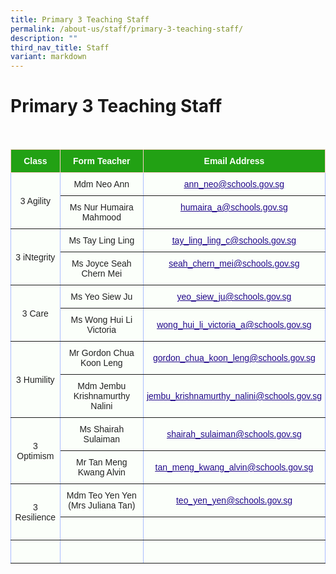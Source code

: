 ```yaml
---
title: Primary 3 Teaching Staff
permalink: /about-us/staff/primary-3-teaching-staff/
description: ""
third_nav_title: Staff
variant: markdown
---
```

Primary 3 Teaching Staff
========================

<br>


<style type="text/css">
.tg  {border-collapse:collapse;border-color:#aabcfe;border-spacing:0;}
.tg td{background-color:#e8edff;border-color:#aabcfe;border-style:solid;border-width:1px;color:#669;
  font-family:Arial, sans-serif;font-size:14px;overflow:hidden;padding:10px 5px;word-break:normal;}
.tg th{background-color:#b9c9fe;border-color:#aabcfe;border-style:solid;border-width:1px;color:#039;
  font-family:Arial, sans-serif;font-size:14px;font-weight:normal;overflow:hidden;padding:10px 5px;word-break:normal;}
.tg .tg-g24l{background-color:#FBFFFA;border-color:inherit;color:#21088A;font-weight:bold;text-align:center;
  text-decoration:underline;vertical-align:top}
.tg .tg-ug26{background-color:#FBFFFA;border-color:inherit;color:#222;text-align:center;vertical-align:middle}
.tg .tg-ehgc{background-color:#22A114;border-color:#ffccc9;color:#FBFFFA;font-weight:bold;text-align:center;vertical-align:top}
.tg .tg-djmn{background-color:#FBFFFA;border-color:inherit;color:#222;text-align:center;vertical-align:middle}
.tg .tg-33ww{background-color:#FBFFFA;border-color:inherit;color:#21088A;font-weight:bold;text-align:center;
  text-decoration:underline;vertical-align:top}
</style>
<table class="tg">
<thead>
  <tr>
    <th class="tg-ehgc">Class</th>
    <th class="tg-ehgc">Form Teacher</th>
    <th class="tg-ehgc">Email Address</th>
  </tr>
</thead>
<tbody>
  <tr>
    <td class="tg-djmn" rowspan="2"><span style="color:#222;background-color:#FBFFFA">3 Agility</span></td>
    <td class="tg-djmn"><span style="color:#222;background-color:#FBFFFA">Mdm Neo Ann</span><br></td>
    <td class="tg-33ww"><a href="mailto:ann_neo@schools.gov.sg"><span style="font-weight:500;text-decoration:underline;color:#21088A">ann_neo@schools.gov.sg</span></a><br></td>
  </tr>
  <tr>
    <td class="tg-ug26"><span style="color:#222;background-color:#FBFFFA">Ms Nur Humaira Mahmood</span></td>
    <td class="tg-g24l"><a href="mailto:humaira_a@schools.gov.sg"><span style="font-weight:500;text-decoration:underline;color:#21088A">humaira_a@schools.gov.sg</span></a><br></td>
  </tr>
  <tr>
    <td class="tg-djmn" rowspan="2"><span style="color:#222;background-color:#FBFFFA">3 iNtegrity</span></td>
    <td class="tg-ug26"><span style="color:#222;background-color:#FBFFFA">Ms Tay Ling Ling</span></td>
    <td class="tg-g24l"><a href="mailto:tay_ling_ling_c@schools.gov.sg"><span style="font-weight:500;text-decoration:underline;color:#21088A">tay_ling_ling_c@schools.gov.sg</span></a><br></td>
  </tr>
  <tr>
    <td class="tg-ug26"><span style="color:#222;background-color:#FBFFFA">Ms Joyce Seah Chern Mei </span><br></td>
    <td class="tg-g24l"><a href="mailto:seah_chern_mei@schools.gov.sg"><span style="font-weight:500;text-decoration:underline;color:#21088A">seah_chern_mei@schools.gov.sg</span></a><br></td>
  </tr>
  <tr>
    <td class="tg-djmn" rowspan="2"><span style="color:#222;background-color:#FBFFFA">3 Care</span></td>
    <td class="tg-djmn"><span style="color:#222;background-color:#FBFFFA">Ms Yeo Siew Ju</span><br></td>
    <td class="tg-djmn"><a href="mailto:yeo_siew_ju@schools.gov.sg"><span style="font-weight:500;text-decoration:underline;color:#21088A">yeo_siew_ju@schools.gov.sg</span></a></td>
  </tr>
  <tr>
    <td class="tg-ug26"><span style="color:#222;background-color:#FBFFFA">Ms Wong Hui Li Victoria
</span><br></td>
    <td class="tg-djmn"><a href="mailto:wong_hui_li_victoria_a@schools.gov.sg"><span style="font-weight:500;text-decoration:underline;color:#21088A">wong_hui_li_victoria_a@schools.gov.sg</span></a><br></td>
  </tr>
  <tr>
    <td class="tg-djmn" rowspan="2"><span style="color:#222;background-color:#FBFFFA">3 Humility</span></td>
    <td class="tg-djmn"><span style="color:#222;background-color:#FBFFFA">Mr Gordon Chua Koon Leng</span><br></td>
    <td class="tg-djmn"><a href="mailto:gordon_chua_koon_leng@schools.gov.sg"><span style="font-weight:500;text-decoration:underline;color:#21088A">gordon_chua_koon_leng@schools.gov.sg</span></a><br></td>
  </tr>
  <tr>
    <td class="tg-ug26"><span style="color:#222;background-color:#FBFFFA">Mdm Jembu Krishnamurthy Nalini</span><br></td>
    <td class="tg-djmn"><a href="mailto:jembu_krishnamurthy_nalini@schools.gov.sg"><span style="font-weight:500;text-decoration:underline;color:#21088A">jembu_krishnamurthy_nalini@schools.gov.sg</span></a><br></td>
  </tr>
 
  <tr>
    <td class="tg-djmn" rowspan="2"><span style="color:#222;background-color:#FBFFFA">3 Optimism</span></td>
    <td class="tg-djmn"><span style="color:#222;background-color:#FBFFFA">Ms Shairah Sulaiman </span></td>
    <td class="tg-33ww" style="text-align: center; vertical-align: middle;"><a href="mailto:shairah_sulaiman@schools.gov.sg"><span style="font-weight:500;text-decoration:underline;color:#21088A">shairah_sulaiman@schools.gov.sg</span></a></td>
  </tr>
  <tr>
    <td class="tg-ug26"><span style="color:#222;background-color:#FBFFFA">Mr Tan Meng Kwang Alvin</span><br></td>
    <td class="tg-djmn"><a href="mailto:tan_meng_kwang_alvin@schools.gov.sg"><span style="font-weight:500;text-decoration:underline;color:#21088A">tan_meng_kwang_alvin@schools.gov.sg
</span></a></td>
  </tr><tr>
    <td class="tg-djmn" rowspan="2"><span style="color:#222;background-color:#FBFFFA">3 Resilience</span></td>
    <td class="tg-djmn"><span style="color:#222;background-color:#FBFFFA">Mdm Teo Yen Yen<br> (Mrs Juliana Tan)</span><br></td>
    <td class="tg-33ww" style="text-align: center; vertical-align: middle;"><a href="mailto:teo_yen_yen@schools.gov.sg"><span style="font-weight:500;text-decoration:underline;color:#21088A">teo_yen_yen@schools.gov.sg</span></a></td>
  </tr>
  <tr>
    <td class="tg-ug26"><span style="color:#222;background-color:#FBFFFA">
</span><br></td>
    <td class="tg-djmn"><a href="mailto:tricia_chong_mei@schools.gov.sg"><span style="font-weight:500;text-decoration:underline;color:#21088A"></span></a></td>
  </tr>
	<tr>
    <td class="tg-djmn"><span style="color:#222;background-color:#FBFFFA"></span></td>
    <td class="tg-djmn"><span style="color:#222;background-color:#FBFFFA"></span><br></td>
    <td class="tg-33ww"></td>
  </tr>
</tbody>
</table>